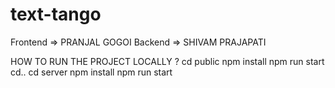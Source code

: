 # text-tango

Frontend => PRANJAL GOGOI
Backend => SHIVAM PRAJAPATI

HOW TO RUN THE PROJECT LOCALLY ?
cd public
npm install
npm run start
cd..
cd server
npm install
npm run start
